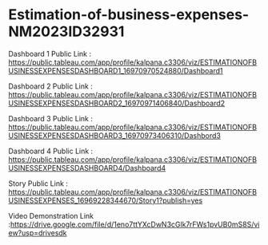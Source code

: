 

# Estimation-of-business-expenses-NM2023ID32931
Dashboard 1 Public Link : https://public.tableau.com/app/profile/kalpana.c3306/viz/ESTIMATIONOFBUSINESSEXPENSESDASHBOARD1_16970970524880/Dashboard1

Dashboard 2 Public Link : https://public.tableau.com/app/profile/kalpana.c3306/viz/ESTIMATIONOFBUSINESSEXPENSESDASHBOARD2_16970971406840/Dashboard2

Dashboard 3 Public Link : https://public.tableau.com/app/profile/kalpana.c3306/viz/ESTIMATIONOFBUSINESSEXPENSESDASHBOARD3_16970973406310/Dashbord3

Dashboard 4 Public Link : https://public.tableau.com/app/profile/kalpana.c3306/viz/ESTIMATIONOFBUSINESSEXPENSESDASHBOARD4/Dashboard4

Story Public Link : https://public.tableau.com/app/profile/kalpana.c3306/viz/ESTIMATIONOFBUSINESSEXPENSES_16969228344670/Story1?publish=yes

Video Demonstration Link :https://drive.google.com/file/d/1eno7ttYXcDwN3cGlk7rFWs1pvUB0mS8S/view?usp=drivesdk
